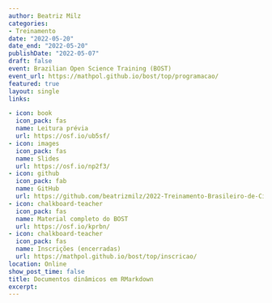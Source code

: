 ```yaml
---
author: Beatriz Milz
categories:
- Treinamento
date: "2022-05-20"
date_end: "2022-05-20"
publishDate: "2022-05-07"
draft: false
event: Brazilian Open Science Training (BOST)
event_url: https://mathpol.github.io/bost/top/programacao/
featured: true
layout: single
links:

- icon: book
  icon_pack: fas
  name: Leitura prévia
  url: https://osf.io/ub5sf/
- icon: images
  icon_pack: fas
  name: Slides
  url: https://osf.io/np2f3/
- icon: github
  icon_pack: fab
  name: GitHub
  url: https://github.com/beatrizmilz/2022-Treinamento-Brasileiro-de-Ciencia-Aberta
- icon: chalkboard-teacher
  icon_pack: fas
  name: Material completo do BOST
  url: https://osf.io/kprbn/ 
- icon: chalkboard-teacher
  icon_pack: fas
  name: Inscrições (encerradas)
  url: https://mathpol.github.io/bost/top/inscricao/  
location: Online
show_post_time: false
title: Documentos dinâmicos em RMarkdown
excerpt: 
---
```

